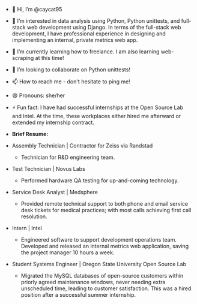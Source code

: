 - 👋 Hi, I’m @caycat95
- 👀 I’m interested in data analysis using Python, Python unittests, and full-stack web development using Django. In terms of the full-stack web development, I have professional experience in designing and implementing an internal, private metrics web app. 
- 🌱 I’m currently learning how to freelance. I am also learning web-scraping at this time! 
- 💞️ I’m looking to collaborate on Python unittests!
- 📫 How to reach me - don't hesitate to ping me!
- 😄 Pronouns: she/her
- ⚡ Fun fact: I have had successful internships at the Open Source Lab and Intel. At the time, these workplaces either hired me afterward or extended my internship contract.

- <b>Brief Resume:</b>
- Assembly Technician | Contractor for Zeiss via Randstad
   - Technician for R&D engineering team. 
- Test Technician | Novus Labs 
   - Performed hardware QA testing for up-and-coming technology.
- Service Desk Analyst | Medsphere 
   - Provided remote technical support to both phone and email service desk tickets for medical practices; with most calls achieving first call resolution.
- Intern | Intel 
   - Engineered software to support development operations team. Developed and released an internal metrics web application, saving the project manager 10 hours a week.
- Student Systems Engineer | Oregon State University Open Source Lab 
   - Migrated the MySQL databases of open-source customers within priorly agreed
maintenance windows, never needing extra unscheduled time, leading to customer
satisfaction. This was a hired position after a successful summer internship.

<!---
caycat95/caycat95 is a ✨ special ✨ repository because its `README.md` (this file) appears on your GitHub profile.
You can click the Preview link to take a look at your changes.
--->
